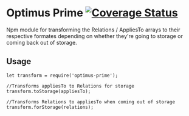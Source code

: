 # Optimus Prime [![Coverage Status](https://coveralls.io/repos/github/LeisureLink/optimus-prime/badge.svg?branch=master)](https://coveralls.io/github/LeisureLink/optimus-prime?branch=master)

Npm module for transforming the Relations / AppliesTo arrays to their respective formates depending on whether they're going to storage or coming back out of storage.

## Usage

```
let transform = require('optimus-prime');

//Transforms appliesTo to Relations for storage
transform.toStorage(appliesTo);

//Transforms Relations to appliesTo when coming out of storage
transform.forStorage(relations);
```

